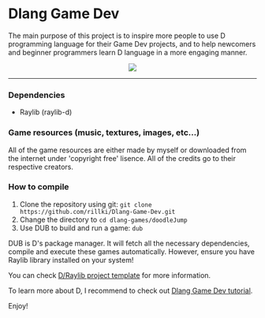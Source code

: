 # Dlang Game Dev

The main purpose of this project is to inspire more people to use D programming language for their Game Dev projects, and to help newcomers and beginner programmers learn D language in a more engaging manner.

<center><img src="img/img.png"></center>

---

### Dependencies
- Raylib (raylib-d)

### Game resources (music, textures, images, etc...)
All of the game resources are either made by myself or downloaded from the internet under 'copyright free' lisence. All of the credits go to their respective creators. 

### How to compile
1. Clone the repository using git: `git clone https://github.com/rillki/Dlang-Game-Dev.git`
2. Change the directory to `cd dlang-games/doodleJump`
3. Use DUB to build and run a game: `dub` 

DUB is D's package manager. It will fetch all the necessary dependencies, compile and execute these games automatically. However, ensure you have Raylib library installed on your system! 

You can check [D/Raylib project template](https://github.com/rillki/d-raylib-project-template) for more information.

To learn more about D, I recommend to check out [Dlang Game Dev tutorial](https://github.com/rillki/learn-dlang).

Enjoy!
